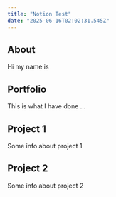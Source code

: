 ```yaml
---
title: "Notion Test"
date: "2025-06-16T02:02:31.545Z"
---
```



## About

Hi my name is


## Portfolio

This is what I have done …


## Project 1

Some info about project 1


## Project 2

Some info about project 2

